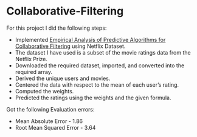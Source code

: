 # Collaborative-Filtering

For this project I did the following steps:
- Implemented [Empirical Analysis of Predictive Algorithms for Collaborative Filtering](https://dl.acm.org/doi/10.5555/2074094.2074100) using Netflix Dataset.
- The dataset I have used is a subset of the movie ratings data from the Netflix Prize.
- Downloaded the required dataset, imported, and converted into the required array.
- Derived the unique users and movies.
- Centered the data with respect to the mean of each user’s rating.
- Computed the weights.
- Predicted the ratings using the weights and the given formula.

Got the following Evaluation errors:
- Mean Absolute Error - 1.86
- Root Mean Squared Error - 3.64

